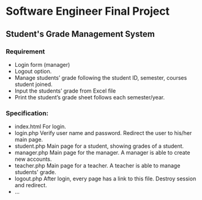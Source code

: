 
# Software Engineer Final Project
## Student's Grade Management System


### Requirement
+	Login form (manager)
+	Logout option.
+	Manage students’ grade following the student ID, semester, courses student joined.
+	Input the students’ grade from Excel file
+	Print the student’s grade sheet follows each semester/year.

### Specification:
+	index.html    For login.
+	login.php     Verify user name and password. Redirect the user to his/her main page.
+	student.php   Main page for a student, showing grades of a student.
+	manager.php   Main page for the manager. A manager is able to create new accounts.
+	teacher.php   Main page for a teacher. A teacher is able to manage students' grade.
+	logout.php    After login, every page has a link to this file. Destroy session and redirect.
+	...
